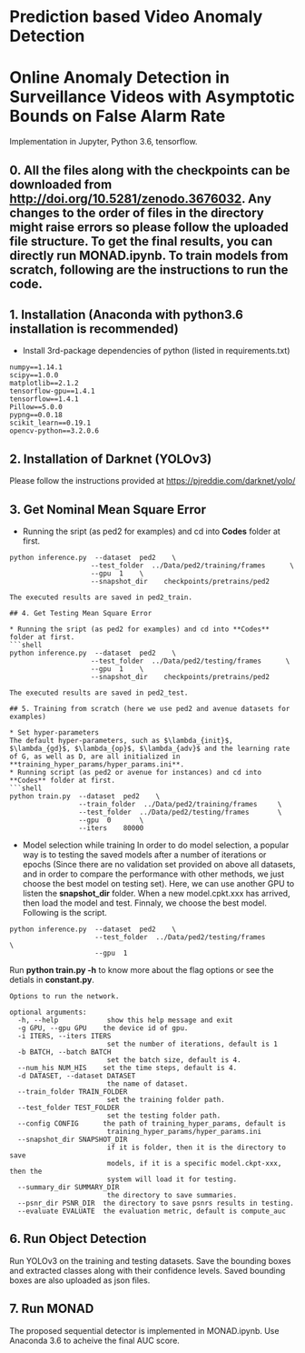 # Prediction based Video Anomaly Detection

# Online Anomaly Detection in Surveillance Videos with Asymptotic Bounds on False Alarm Rate

Implementation in Jupyter, Python 3.6, tensorflow. 


## 0. All the files along with the checkpoints can be downloaded from http://doi.org/10.5281/zenodo.3676032. Any changes to the order of files in the directory might raise errors so please follow the uploaded file structure. To get the final results, you can directly run MONAD.ipynb. To train models from scratch, following are the instructions to run the code. 

## 1. Installation (Anaconda with python3.6 installation is recommended)
* Install 3rd-package dependencies of python (listed in requirements.txt)
```
numpy==1.14.1
scipy==1.0.0
matplotlib==2.1.2
tensorflow-gpu==1.4.1
tensorflow==1.4.1
Pillow==5.0.0
pypng==0.0.18
scikit_learn==0.19.1
opencv-python==3.2.0.6
```

## 2. Installation of Darknet (YOLOv3)

Please follow the instructions provided at https://pjreddie.com/darknet/yolo/

## 3. Get Nominal Mean Square Error 

* Running the sript (as ped2 for examples) and cd into **Codes** folder at first.
```shell
python inference.py  --dataset  ped2    \
                    --test_folder  ../Data/ped2/training/frames      \
                    --gpu  1    \
                    --snapshot_dir    checkpoints/pretrains/ped2

The executed results are saved in ped2_train.

## 4. Get Testing Mean Square Error

* Running the sript (as ped2 for examples) and cd into **Codes** folder at first.
```shell
python inference.py  --dataset  ped2    \
                    --test_folder  ../Data/ped2/testing/frames      \
                    --gpu  1    \
                    --snapshot_dir    checkpoints/pretrains/ped2

The executed results are saved in ped2_test.    

## 5. Training from scratch (here we use ped2 and avenue datasets for examples)

* Set hyper-parameters
The default hyper-parameters, such as $\lambda_{init}$, $\lambda_{gd}$, $\lambda_{op}$, $\lambda_{adv}$ and the learning rate of G, as well as D, are all initialized in **training_hyper_params/hyper_params.ini**. 
* Running script (as ped2 or avenue for instances) and cd into **Codes** folder at first.
```shell
python train.py  --dataset  ped2    \
                 --train_folder  ../Data/ped2/training/frames     \
                 --test_folder  ../Data/ped2/testing/frames       \
                 --gpu  0       \
                 --iters    80000
```
* Model selection while training
In order to do model selection, a popular way is to testing the saved models after a number of iterations or epochs (Since there are no validation set provided on above all datasets, and in order to compare the performance with other methods, we just choose the best model on testing set). Here, we can use another GPU to listen the **snapshot_dir** folder. When a new model.cpkt.xxx has arrived, then load the model and test. Finnaly, we choose the best model. Following is the script.
```shell
python inference.py  --dataset  ped2    \
                     --test_folder  ../Data/ped2/testing/frames       \
                     --gpu  1
```
Run **python train.py -h** to know more about the flag options or see the detials in **constant.py**.
```shell
Options to run the network.

optional arguments:
  -h, --help            show this help message and exit
  -g GPU, --gpu GPU    the device id of gpu.
  -i ITERS, --iters ITERS
                        set the number of iterations, default is 1
  -b BATCH, --batch BATCH
                        set the batch size, default is 4.
  --num_his NUM_HIS    set the time steps, default is 4.
  -d DATASET, --dataset DATASET
                        the name of dataset.
  --train_folder TRAIN_FOLDER
                        set the training folder path.
  --test_folder TEST_FOLDER
                        set the testing folder path.
  --config CONFIG      the path of training_hyper_params, default is
                        training_hyper_params/hyper_params.ini
  --snapshot_dir SNAPSHOT_DIR
                        if it is folder, then it is the directory to save
                        models, if it is a specific model.ckpt-xxx, then the
                        system will load it for testing.
  --summary_dir SUMMARY_DIR
                        the directory to save summaries.
  --psnr_dir PSNR_DIR  the directory to save psnrs results in testing.
  --evaluate EVALUATE  the evaluation metric, default is compute_auc
```

## 6. Run Object Detection 

Run YOLOv3 on the training and testing datasets. Save the bounding boxes and extracted classes along with their confidence levels. Saved bounding boxes are also uploaded as json files.

## 7. Run MONAD

The proposed sequential detector is implemented in MONAD.ipynb. Use Anaconda 3.6 to acheive the final AUC score. 
